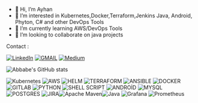 - 👋 Hi, I’m Ayhan
- 👀 I’m interested in Kubernetes,Docker,Terraform,Jenkins Java, Android, Phyton, C# and other DevOps Tools
- 🌱 I’m currently learning AWS/DevOps Tools
- 💞️ I’m looking to collaborate on java projects


<!---
abbabe/abbabe is a ✨ special ✨ repository because its `README.md` (this file) appears on your GitHub profile.
You can click the Preview link to take a look at your changes.
--->

Contact :

[![LinkedIn](https://img.shields.io/badge/linkedin-%230077B5.svg?style=for-the-badge&logo=linkedin&logoColor=white)](https://www.linkedin.com/in/abbabe)
[![GMAIL](https://img.shields.io/badge/Gmail-D14836?style=for-the-badge&logo=gmail&logoColor=white)](dagistan18@gmail.com)
[![Medium](https://img.shields.io/badge/Medium-12100E?style=for-the-badge&logo=medium&logoColor=white)](https://medium.com/@abbabe)



![Abbabe's GitHub stats](https://github-readme-stats.vercel.app/api?username=abbabe&show_icons=true&theme=transparent)


![Kubernetes](https://img.shields.io/badge/kubernetes-326ce5.svg?&style=for-the-badge&logo=kubernetes&logoColor=white) ![AWS](https://img.shields.io/badge/Amazon_AWS-FF9900?style=for-the-badge&logo=amazonaws&logoColor=white) ![HELM](https://img.shields.io/badge/Helm-0F1689?style=for-the-badge&logo=Helm&labelColor=0F1689) ![TERRAFORM](https://img.shields.io/badge/Terraform-7B42BC?style=for-the-badge&logo=terraform&logoColor=white) ![ANSIBLE](https://img.shields.io/badge/Ansible-000000?style=for-the-badge&logo=ansible&logoColor=white) ![DOCKER](https://img.shields.io/badge/Docker-2CA5E0?style=for-the-badge&logo=docker&logoColor=white) ![GITLAB](https://img.shields.io/badge/GitLab-330F63?style=for-the-badge&logo=gitlab&logoColor=white) ![PYTHON](https://img.shields.io/badge/Python-FFD43B?style=for-the-badge&logo=python&logoColor=blue) ![SHELL SCRIPT](https://img.shields.io/badge/Shell_Script-121011?style=for-the-badge&logo=gnu-bash&logoColor=white) ![ANDROİD](https://img.shields.io/badge/Android_Studio-3DDC84?style=for-the-badge&logo=android-studio&logoColor=white) ![MYSQL](https://img.shields.io/badge/MySQL-005C84?style=for-the-badge&logo=mysql&logoColor=white) ![POSTGRES](https://img.shields.io/badge/PostgreSQL-316192?style=for-the-badge&logo=postgresql&logoColor=white) ![JIRA](https://img.shields.io/badge/Jira-0052CC.svg?style=for-the-badge&logo=Jira&logoColor=white)![Apache Maven](https://img.shields.io/badge/Apache%20Maven-C71A36?style=for-the-badge&logo=Apache%20Maven&logoColor=white)![Java](https://img.shields.io/badge/java-%23ED8B00.svg?style=for-the-badge&logo=java&logoColor=white) ![Grafana](https://img.shields.io/badge/grafana-%23F46800.svg?style=for-the-badge&logo=grafana&logoColor=white) ![Prometheus](https://img.shields.io/badge/Prometheus-E6522C?style=for-the-badge&logo=Prometheus&logoColor=white)
